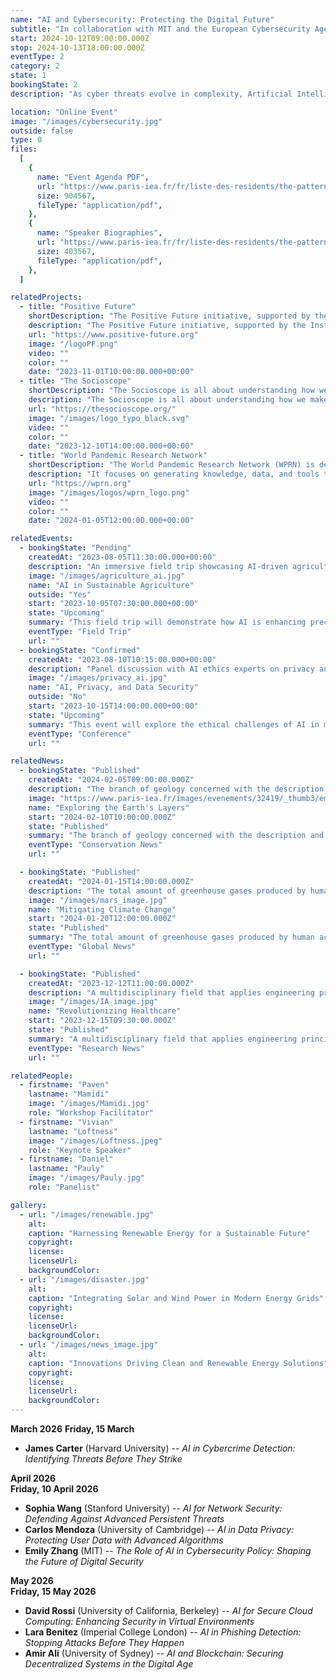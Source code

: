```yaml
---
name: "AI and Cybersecurity: Protecting the Digital Future"
subtitle: "In collaboration with MIT and the European Cybersecurity Agency"
start: 2024-10-12T09:00:00.000Z
stop: 2024-10-13T18:00:00.000Z
eventType: 2
category: 2
state: 1
bookingState: 2
description: "As cyber threats evolve in complexity, Artificial Intelligence is becoming a critical tool in enhancing cybersecurity. This event will explore how AI is being used to detect, prevent, and respond to cyberattacks, and how it shapes the future of digital security. Key speakers include Dr. Michael Reynolds, a cybersecurity expert from MIT, and Dr. Leila Ahmed, a specialist in AI-driven security from the European Cybersecurity Agency. Moderated by Prof. Angela Liu, Director of Cybersecurity Research at Oxford University."

location: "Online Event"
image: "/images/cybersecurity.jpg"
outside: false
type: 0
files:
  [
    {
      name: "Event Agenda PDF",
      url: "https://www.paris-iea.fr/fr/liste-des-residents/the-pattern-theory-of-compassion",
      size: 904567,
      fileType: "application/pdf",
    },
    {
      name: "Speaker Biographies",
      url: "https://www.paris-iea.fr/fr/liste-des-residents/the-pattern-theory-of-compassion",
      size: 403567,
      fileType: "application/pdf",
    },
  ]

relatedProjects:
  - title: "Positive Future"
    shortDescription: "The Positive Future initiative, supported by the Institut d'études avancées de Paris and the Fondation 2100"
    description: "The Positive Future initiative, supported by the Institut d'études avancées de Paris and the Fondation 2100, aims to make foresight work widely known"
    url: "https://www.positive-future.org"
    image: "/logoPF.png"
    video: ""
    color: ""
    date: "2023-11-01T10:00:00.000+00:00"
  - title: "The Socioscope"
    shortDescription: "The Socioscope is all about understanding how we make our world more sustainable, especially when it comes to food"
    description: "The Socioscope is all about understanding how we make our world more sustainable, especially when it comes to food"
    url: "https://thesocioscope.org/"
    image: "/images/logo_typo_black.svg"
    video: ""
    color: ""
    date: "2023-12-10T14:00:00.000+00:00"
  - title: "World Pandemic Research Network"
    shortDescription: "The World Pandemic Research Network (WPRN) is dedicated to facilitating international collaboration in pandemic research"
    description: "It focuses on generating knowledge, data, and tools that can be shared across nations to better understand and combat pandemics. Through partnerships with institutions like the Institut d'Études Avancées de Paris (Paris IAS), WPRN brings together leading experts to address the complex challenges posed by global health crises"
    url: "https://wprn.org"
    image: "/images/logos/wprn_logo.png"
    video: ""
    color: ""
    date: "2024-01-05T12:00:00.000+00:00"

relatedEvents:
  - bookingState: "Pending"
    createdAt: "2023-08-05T11:30:00.000+00:00"
    description: "An immersive field trip showcasing AI-driven agriculture technologies"
    image: "/images/agriculture_ai.jpg"
    name: "AI in Sustainable Agriculture"
    outside: "Yes"
    start: "2023-10-05T07:30:00.000+00:00"
    state: "Upcoming"
    summary: "This field trip will demonstrate how AI is enhancing precision farming, water management, and crop monitoring"
    eventType: "Field Trip"
    url: ""
  - bookingState: "Confirmed"
    createdAt: "2023-08-10T10:15:00.000+00:00"
    description: "Panel discussion with AI ethics experts on privacy and security in the digital age"
    image: "/images/privacy_ai.jpg"
    name: "AI, Privacy, and Data Security"
    outside: "No"
    start: "2023-10-15T14:00:00.000+00:00"
    state: "Upcoming"
    summary: "This event will explore the ethical challenges of AI in managing personal data and ensuring privacy in digital platforms"
    eventType: "Conference"
    url: ""

relatedNews:
  - bookingState: "Published"
    createdAt: "2024-02-05T09:00:00.000Z"
    description: "The branch of geology concerned with the description and classification of rocks."
    image: "https://www.paris-iea.fr/images/evenements/32419/_thumb3/emily-morter-8xaa0f9yqne-unsplash.jpg"
    name: "Exploring the Earth's Layers"
    start: "2024-02-10T10:00:00.000Z"
    state: "Published"
    summary: "The branch of geology concerned with the description and classification of rocks."
    eventType: "Conservation News"
    url: ""

  - bookingState: "Published"
    createdAt: "2024-01-15T14:00:00.000Z"
    description: "The total amount of greenhouse gases produced by human activities, measured in carbon dioxide equivalents"
    image: "/images/mars_image.jpg"
    name: "Mitigating Climate Change"
    start: "2024-01-20T12:00:00.000Z"
    state: "Published"
    summary: "The total amount of greenhouse gases produced by human activities, measured in carbon dioxide equivalents"
    eventType: "Global News"
    url: ""

  - bookingState: "Published"
    createdAt: "2023-12-12T11:00:00.000Z"
    description: "A multidisciplinary field that applies engineering principles to medicine and biology for healthcare purposes"
    image: "/images/IA_image.jpg"
    name: "Revolutionizing Healthcare"
    start: "2023-12-15T09:30:00.000Z"
    state: "Published"
    summary: "A multidisciplinary field that applies engineering principles to medicine and biology for healthcare purposes"
    eventType: "Research News"
    url: ""

relatedPeople:
  - firstname: "Paven"
    lastname: "Mamidi"
    image: "/images/Mamidi.jpg"
    role: "Workshop Facilitator"
  - firstname: "Vivian"
    lastname: "Loftness"
    image: "/images/Loftness.jpeg"
    role: "Keynote Speaker"
  - firstname: "Daniel"
    lastname: "Pauly"
    image: "/images/Pauly.jpg"
    role: "Panelist"

gallery:
  - url: "/images/renewable.jpg"
    alt:
    caption: "Harnessing Renewable Energy for a Sustainable Future"
    copyright:
    license:
    licenseUrl:
    backgroundColor:
  - url: "/images/disaster.jpg"
    alt:
    caption: "Integrating Solar and Wind Power in Modern Energy Grids"
    copyright:
    license:
    licenseUrl:
    backgroundColor:
  - url: "/images/news_image.jpg"
    alt:
    caption: "Innovations Driving Clean and Renewable Energy Solutions"
    copyright:
    license:
    licenseUrl:
    backgroundColor:
---
```


**March 2026**
**Friday, 15 March**

- **James Carter** (Harvard University) -- _AI in Cybercrime Detection: Identifying Threats Before They Strike_

**April 2026**  
**Friday, 10 April 2026**

- **Sophia Wang** (Stanford University) -- _AI for Network Security: Defending Against Advanced Persistent Threats_
- **Carlos Mendoza** (University of Cambridge) -- _AI in Data Privacy: Protecting User Data with Advanced Algorithms_
- **Emily Zhang** (MIT) -- _The Role of AI in Cybersecurity Policy: Shaping the Future of Digital Security_

**May 2026**  
**Friday, 15 May 2026**

- **David Rossi** (University of California, Berkeley) -- _AI for Secure Cloud Computing: Enhancing Security in Virtual Environments_
- **Lara Benitez** (Imperial College London) -- _AI in Phishing Detection: Stopping Attacks Before They Happen_
- **Amir Ali** (University of Sydney) -- _AI and Blockchain: Securing Decentralized Systems in the Digital Age_

